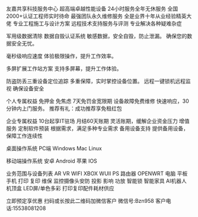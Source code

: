 友嘉共享科技服务中心
超高端卓越性能设备
24小时服务全年无休服务
全国2000+认证工程师实时待命
最强团队永久维修服务
全是业界十年从业经验精英大佬
专业工程施工与设计方案
远程技术支持服务与评测
专业解决各种疑难杂症

军用级数据清除 
数据自毁认证系统
敏感数据，安全自毁，防止泄漏。
确保您的数据安全无忧。

毫秒级响应速度
体验极限操作，提升工作效率。

多屏扩展工作站方案
支持多屏幕，提升工作体验。

防盗防丢三重设备定位追踪
多重保障，实时掌控设备位置。
远程一键锁机远程监视
确保设备安全

个人专属权益
免押金 免焦虑
7天免罚金宽限期
设备故障免费维修
快速响应，30分钟内上门服务。
推荐有礼：成功推荐享免租红包

企业专属权益
10台起享IT驻场
月结60天账期
灵活账期，缓解企业资金压力
增值服务
定制软件预装
根据需求，满足多种专业需求
备用设备支持
提供备用设备，保障工作连续性

桌面操作系统
PC端
Windows
Mac
Linux

移动端操作系统
安卓 Android
苹果 IOS

业务范围与设备列表
AR VR WIFI
XBOX WUII PS
路由器 OPENWRT
电脑 平板 手机
打印 复印 维保
监控摄像头安防
投影 影响 功放
智能锁 智能家具
AI机器人 机顶盒
LED屏/单色多彩
打印复印配件耗材供应

立即预定享优惠
扫码或长按此二维码加微信客户
微信号:Bzn958
客户电话:15538081208
